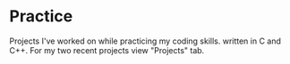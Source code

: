 # Practice
Projects I've worked on while practicing my coding skills. written in C and C++.
For my two recent projects view "Projects" tab.
